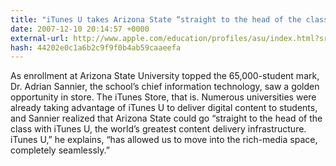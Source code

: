 ```yaml
---
title: "iTunes U takes Arizona State “straight to the head of the class”"
date: 2007-12-10 20:14:57 +0000
external-url: http://www.apple.com/education/profiles/asu/index.html?sr=hotnews?sr=hotnews.rss
hash: 44202e0c1a6b2c9f9f0b4ab59caaeefa
---
```


As enrollment at Arizona State University topped the 65,000-student mark, Dr. Adrian Sannier, the school’s chief information technology, saw a golden opportunity in store. The iTunes Store, that is. Numerous universities were already taking advantage of iTunes U to deliver digital content to students, and Sannier realized that Arizona State could go “straight to the head of the class with iTunes U, the world’s greatest content delivery infrastructure. iTunes U,” he explains, “has allowed us to move into the rich-media space, completely seamlessly.”

